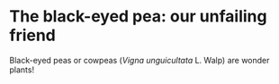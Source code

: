 # The black-eyed pea: our unfailing friend
Black-eyed peas or cowpeas (_Vigna unguicultata_ L. Walp) are wonder plants!
